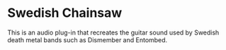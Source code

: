 # Swedish Chainsaw

This is an audio plug-in that recreates the guitar sound used by Swedish death
metal bands such as Dismember and Entombed.
